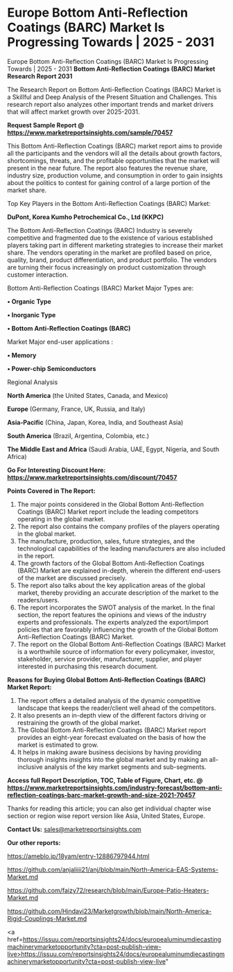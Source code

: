# Europe Bottom Anti-Reflection Coatings (BARC) Market Is Progressing Towards | 2025 - 2031
Europe Bottom Anti-Reflection Coatings (BARC) Market Is Progressing Towards | 2025 - 2031
<strong>Bottom Anti-Reflection Coatings (BARC) Market Research Report 2031</strong>

The Research Report on Bottom Anti-Reflection Coatings (BARC) Market is a Skillful and Deep Analysis of the Present Situation and Challenges. This research report also analyzes other important trends and market drivers that will affect market growth over 2025-2031.

<strong>Request Sample Report @ <a href=https://www.marketreportsinsights.com/sample/70457>https://www.marketreportsinsights.com/sample/70457</a></strong>

This Bottom Anti-Reflection Coatings (BARC) market report aims to provide all the participants and the vendors will all the details about growth factors, shortcomings, threats, and the profitable opportunities that the market will present in the near future. The report also features the revenue share, industry size, production volume, and consumption in order to gain insights about the politics to contest for gaining control of a large portion of the market share.

Top Key Players in the Bottom Anti-Reflection Coatings (BARC) Market:

<strong>DuPont, Korea Kumho Petrochemical Co., Ltd (KKPC)</strong>

The Bottom Anti-Reflection Coatings (BARC) Industry is severely competitive and fragmented due to the existence of various established players taking part in different marketing strategies to increase their market share. The vendors operating in the market are profiled based on price, quality, brand, product differentiation, and product portfolio. The vendors are turning their focus increasingly on product customization through customer interaction.

Bottom Anti-Reflection Coatings (BARC) Market Major Types are:

<strong>• Organic Type

• Inorganic Type

• Bottom Anti-Reflection Coatings (BARC)</strong>

Market Major end-user applications :

<strong>• Memory

• Power-chip Semiconductors</strong>

Regional Analysis

</u><strong><b>North America</b></strong> (the United States, Canada, and Mexico)

<strong><b>Europe </b></strong>(Germany, France, UK, Russia, and Italy)

<strong><b>Asia-Pacific</b></strong> (China, Japan, Korea, India, and Southeast Asia)

<strong><b>South America</b></strong> (Brazil, Argentina, Colombia, etc.)

<strong><b>The Middle East and Africa</b></strong> (Saudi Arabia, UAE, Egypt, Nigeria, and South Africa)

<strong>Go For Interesting Discount Here: <a href=https://www.marketreportsinsights.com/discount/70457>https://www.marketreportsinsights.com/discount/70457</a></strong>

<strong>Points Covered in The Report:</strong>
<ol>
  <li>The major points considered in the Global Bottom Anti-Reflection Coatings (BARC) Market report include the leading competitors operating in the global market.</li>
  <li>The report also contains the company profiles of the players operating in the global market.</li>
  <li>The manufacture, production, sales, future strategies, and the technological capabilities of the leading manufacturers are also included in the report.</li>
  <li>The growth factors of the Global Bottom Anti-Reflection Coatings (BARC) Market are explained in-depth, wherein the different end-users of the market are discussed precisely.</li>
  <li>The report also talks about the key application areas of the global market, thereby providing an accurate description of the market to the readers/users.</li>
  <li>The report incorporates the SWOT analysis of the market. In the final section, the report features the opinions and views of the industry experts and professionals. The experts analyzed the export/import policies that are favorably influencing the growth of the Global Bottom Anti-Reflection Coatings (BARC) Market.</li>
  <li>The report on the Global Bottom Anti-Reflection Coatings (BARC) Market is a worthwhile source of information for every policymaker, investor, stakeholder, service provider, manufacturer, supplier, and player interested in purchasing this research document.</li>
</ol>
<strong>Reasons for Buying Global Bottom Anti-Reflection Coatings (BARC) Market Report:</strong>

<ol>
  <li>The report offers a detailed analysis of the dynamic competitive landscape that keeps the reader/client well ahead of the competitors.</li>
  <li>It also presents an in-depth view of the different factors driving or restraining the growth of the global market.</li>
  <li>The Global Bottom Anti-Reflection Coatings (BARC) Market report provides an eight-year forecast evaluated on the basis of how the market is estimated to grow.</li>
  <li>It helps in making aware business decisions by having providing thorough insights insights into the global market and by making an all-inclusive analysis of the key market segments and sub-segments.</li>
</ol>
<strong>Access full Report Description, TOC, Table of Figure, Chart, etc. @ <a href=https://www.marketreportsinsights.com/industry-forecast/bottom-anti-reflection-coatings-barc-market-growth-and-size-2021-70457>https://www.marketreportsinsights.com/industry-forecast/bottom-anti-reflection-coatings-barc-market-growth-and-size-2021-70457</a></strong>


Thanks for reading this article; you can also get individual chapter wise section or region wise report version like Asia, United States, Europe.

<strong>Contact Us:</strong>
sales@marketreportsinsights.com

<strong>Our other reports:</strong>

<a href=https://ameblo.jp/18yam/entry-12886797944.html>https://ameblo.jp/18yam/entry-12886797944.html</a>

<a href=https://github.com/anjaliiii21/anj/blob/main/North-America-EAS-Systems-Market.md>https://github.com/anjaliiii21/anj/blob/main/North-America-EAS-Systems-Market.md</a>

<a href=https://github.com/faizy72/research/blob/main/Europe-Patio-Heaters-Market.md>https://github.com/faizy72/research/blob/main/Europe-Patio-Heaters-Market.md</a>

<a href=https://github.com/Hindavi23/Marketgrowth/blob/main/North-America-Rigid-Couplings-Market.md>https://github.com/Hindavi23/Marketgrowth/blob/main/North-America-Rigid-Couplings-Market.md</a>

<a href=https://issuu.com/reportsinsights24/docs/europealuminumdiecastingmachinerymarketopportunity?cta=post-publish-view-live>https://issuu.com/reportsinsights24/docs/europealuminumdiecastingmachinerymarketopportunity?cta=post-publish-view-live</a>"
